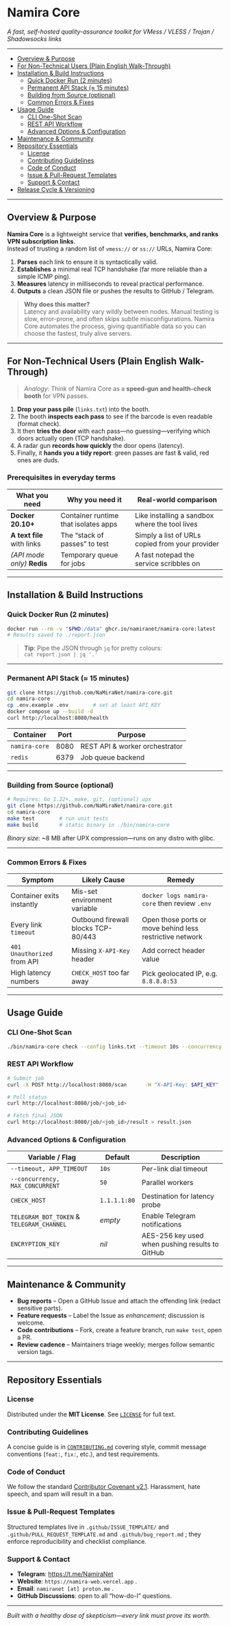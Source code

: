 # **Namira Core**  
*A fast, self-hosted quality-assurance toolkit for VMess / VLESS / Trojan / Shadowsocks links*

---

<!-- TOC generated with https://github.com/ekalinin/github-markdown-toc -->
- [Overview & Purpose](#overview--purpose)
- [For Non-Technical Users (Plain English Walk-Through)](#for-non-technical-users-plain-english-walk-through)
- [Installation & Build Instructions](#installation--build-instructions)
  - [Quick Docker Run (2 minutes)](#quick-docker-run-2-minutes)
  - [Permanent API Stack (≈ 15 minutes)](#permanent-api-stack--15-minutes)
  - [Building from Source (optional)](#building-from-source-optional)
  - [Common Errors & Fixes](#common-errors--fixes)
- [Usage Guide](#usage-guide)
  - [CLI One-Shot Scan](#cli-one-shot-scan)
  - [REST API Workflow](#rest-api-workflow)
  - [Advanced Options & Configuration](#advanced-options--configuration)
- [Maintenance & Community](#maintenance--community)
- [Repository Essentials](#repository-essentials)
  - [License](#license)
  - [Contributing Guidelines](#contributing-guidelines)
  - [Code of Conduct](#code-of-conduct)
  - [Issue & Pull-Request Templates](#issue--pull-request-templates)
  - [Support & Contact](#support--contact)
- [Release Cycle & Versioning](#release-cycle--versioning)

---

## Overview & Purpose
**Namira Core** is a lightweight service that **verifies, benchmarks, and ranks VPN subscription links**.  
Instead of trusting a random list of `vmess://` or `ss://` URLs, Namira Core:

1. **Parses** each link to ensure it is syntactically valid.  
2. **Establishes** a minimal real TCP handshake (far more reliable than a simple ICMP ping).  
3. **Measures** latency in milliseconds to reveal practical performance.  
4. **Outputs** a clean JSON file or pushes the results to GitHub / Telegram.

> **Why does this matter?**  
> Latency and availability vary wildly between nodes. Manual testing is slow, error-prone, and often skips subtle misconfigurations. Namira Core automates the process, giving quantifiable data so you can choose the fastest, truly alive servers.

---

## For Non-Technical Users (Plain English Walk-Through)

> *Analogy*: Think of Namira Core as a **speed-gun and health-check booth** for VPN passes.

1. **Drop your pass pile** (`links.txt`) into the booth.  
2. The booth **inspects each pass** to see if the barcode is even readable (format check).  
3. It then **tries the door** with each pass—no guessing—verifying which doors actually open (TCP handshake).  
4. A radar gun **records how quickly** the door opens (latency).  
5. Finally, it **hands you a tidy report**: green passes are fast & valid, red ones are duds.

### Prerequisites in everyday terms
| What you need | Why you need it | Real-world comparison |
|---------------|-----------------|-----------------------|
| **Docker** **20.10+**           | Container runtime that isolates apps | Like installing a sandbox where the tool lives |
| **A text file** with links      | The “stack of passes” to test        | Simply a list of URLs copied from your provider |
| *(API mode only)* **Redis**     | Temporary queue for jobs             | A fast notepad the service scribbles on |

---

## Installation & Build Instructions

### Quick Docker Run (2 minutes)

```bash
docker run --rm -v "$PWD:/data" ghcr.io/namiranet/namira-core:latest   check --config /data/links.txt
# Results saved to ./report.json
```

> **Tip**: Pipe the JSON through `jq` for pretty colours:  
> `cat report.json | jq '.'`

---

### Permanent API Stack (≈ 15 minutes)

```bash
git clone https://github.com/NaMiraNet/namira-core.git
cd namira-core
cp .env.example .env        # set at least API_KEY
docker compose up --build -d
curl http://localhost:8080/health
```

| Container | Port | Purpose |
|-----------|------|---------|
| `namira-core` | 8080 | REST API & worker orchestrator |
| `redis` | 6379 | Job queue backend |

---

### Building from Source (optional)

```bash
# Requires: Go 1.22+, make, git, (optional) upx
git clone https://github.com/NaMiraNet/namira-core.git
cd namira-core
make test        # run unit tests
make build       # static binary in ./bin/namira-core
```

*Binary size*: ~8 MB after UPX compression—runs on any distro with glibc.

---

### Common Errors & Fixes

| Symptom | Likely Cause | Remedy |
|---------|--------------|--------|
| Container exits instantly | Mis-set environment variable | `docker logs namira-core` then review `.env` |
| Every link `timeout` | Outbound firewall blocks TCP-80/443 | Open those ports or move behind less restrictive network |
| `401 Unauthorized` from API | Missing `X-API-Key` header | Add correct header value |
| High latency numbers | `CHECK_HOST` too far away | Pick geolocated IP, e.g. `8.8.8.8:53` |

---

## Usage Guide

### CLI One-Shot Scan

```bash
./bin/namira-core check --config links.txt --timeout 10s --concurrency 50
```

### REST API Workflow

```bash
# Submit job
curl -X POST http://localhost:8080/scan      -H "X-API-Key: $API_KEY"      -H "Content-Type: application/json"      -d '{"configs": ["trojan://...", "vmess://..."]}'

# Poll status
curl http://localhost:8080/job/<job_id>

# Fetch final JSON
curl http://localhost:8080/job/<job_id>/result > result.json
```

### Advanced Options & Configuration

| Variable / Flag | Default | Description |
|-----------------|---------|-------------|
| `--timeout, APP_TIMEOUT` | `10s` | Per-link dial timeout |
| `--concurrency, MAX_CONCURRENT` | `50` | Parallel workers |
| `CHECK_HOST` | `1.1.1.1:80` | Destination for latency probe |
| `TELEGRAM_BOT_TOKEN` & `TELEGRAM_CHANNEL` | *empty* | Enable Telegram notifications |
| `ENCRYPTION_KEY` | *nil* | AES-256 key used when pushing results to GitHub |

---

## Maintenance & Community

* **Bug reports** – Open a GitHub Issue and attach the offending link (redact sensitive parts).  
* **Feature requests** – Label the Issue as *enhancement*; discussion is welcome.  
* **Code contributions** – Fork, create a feature branch, run `make test`, open a PR.  
* **Review cadence** – Maintainers triage weekly; merges follow semantic version tags.  

---

## Repository Essentials

### License
Distributed under the **MIT License**. See [`LICENSE`](LICENSE) for full text.

### Contributing Guidelines
A concise guide is in [`CONTRIBUTING.md`](CONTRIBUTING.md) covering style, commit message conventions (`feat:`, `fix:`, etc.), and test requirements.

### Code of Conduct
We follow the standard [Contributor Covenant v2.1](CODE_OF_CONDUCT.md). Harassment, hate speech, and spam will result in a ban.

### Issue & Pull-Request Templates
Structured templates live in `.github/ISSUE_TEMPLATE/` and `.github/PULL_REQUEST_TEMPLATE.md` and `.github/bug_report.md` ; they enforce reproducibility and checklist compliance.

### Support & Contact
* **Telegram**: <https://t.me/NamiraNet>  
* **Website**: `https://namira-web.vercel.app` .  
* **Email**: `namiranet [at] proton.me` .
* **GitHub Discussions**: open to all “how-do-I” questions.


---

*Built with a healthy dose of skepticism—every link must prove its worth.*
